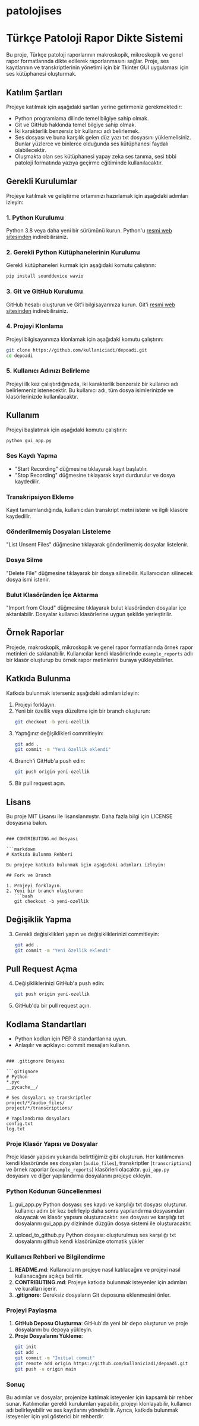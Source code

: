 # patolojises
# Türkçe Patoloji Rapor Dikte Sistemi

Bu proje, Türkçe patoloji raporlarının makroskopik, mikroskopik ve genel rapor formatlarında dikte edilerek raporlanmasını sağlar. Proje, ses kayıtlarının ve transkriptlerinin yönetimi için bir Tkinter GUI uygulaması için ses kütüphanesi oluşturmak.

## Katılım Şartları

Projeye katılmak için aşağıdaki şartları yerine getirmeniz gerekmektedir:
- Python programlama dilinde temel bilgiye sahip olmak.
- Git ve GitHub hakkında temel bilgiye sahip olmak.
- İki karakterlik benzersiz bir kullanıcı adı belirlemek.
- Ses dosyası ve buna karşılık gelen düz yazı txt dosyasını yüklemelisiniz. Bunlar yüzlerce ve binlerce olduğunda ses kütüphanesi faydalı olabilecektir.
- Oluşmakta olan ses kütüphanesi yapay zeka ses tanıma, sesi tıbbi patoloji formatında yazıya geçirme eğitiminde kullanılacaktır.

## Gerekli Kurulumlar

Projeye katılmak ve geliştirme ortamınızı hazırlamak için aşağıdaki adımları izleyin:

### 1. Python Kurulumu
Python 3.8 veya daha yeni bir sürümünü kurun. Python'u [resmi web sitesinden](https://www.python.org/downloads/) indirebilirsiniz.

### 2. Gerekli Python Kütüphanelerinin Kurulumu
Gerekli kütüphaneleri kurmak için aşağıdaki komutu çalıştırın:
```bash
pip install sounddevice wavio
```

### 3. Git ve GitHub Kurulumu
GitHub hesabı oluşturun ve Git'i bilgisayarınıza kurun. Git'i [resmi web sitesinden](https://git-scm.com/) indirebilirsiniz.

### 4. Projeyi Klonlama
Projeyi bilgisayarınıza klonlamak için aşağıdaki komutu çalıştırın:
```bash
git clone https://github.com/kullaniciadi/depoadi.git
cd depoadi
```

### 5. Kullanıcı Adınızı Belirleme
Projeyi ilk kez çalıştırdığınızda, iki karakterlik benzersiz bir kullanıcı adı belirlemeniz istenecektir. Bu kullanıcı adı, tüm dosya isimlerinizde ve klasörlerinizde kullanılacaktır.

## Kullanım

Projeyi başlatmak için aşağıdaki komutu çalıştırın:
```bash
python gui_app.py
```

### Ses Kaydı Yapma
- "Start Recording" düğmesine tıklayarak kayıt başlatılır.
- "Stop Recording" düğmesine tıklayarak kayıt durdurulur ve dosya kaydedilir.

### Transkripsiyon Ekleme
Kayıt tamamlandığında, kullanıcıdan transkript metni istenir ve ilgili klasöre kaydedilir.

### Gönderilmemiş Dosyaları Listeleme
"List Unsent Files" düğmesine tıklayarak gönderilmemiş dosyalar listelenir.

### Dosya Silme
"Delete File" düğmesine tıklayarak bir dosya silinebilir. Kullanıcıdan silinecek dosya ismi istenir.

### Bulut Klasöründen İçe Aktarma
"Import from Cloud" düğmesine tıklayarak bulut klasöründen dosyalar içe aktarılabilir. Dosyalar kullanıcı klasörlerine uygun şekilde yerleştirilir.

## Örnek Raporlar

Projede, makroskopik, mikroskopik ve genel rapor formatlarında örnek rapor metinleri de saklanabilir. Kullanıcılar kendi klasörlerinde `example_reports` adlı bir klasör oluşturup bu örnek rapor metinlerini buraya yükleyebilirler.

## Katkıda Bulunma

Katkıda bulunmak isterseniz aşağıdaki adımları izleyin:
1. Projeyi forklayın.
2. Yeni bir özellik veya düzeltme için bir branch oluşturun:
   ```bash
   git checkout -b yeni-ozellik
   ```
3. Yaptığınız değişiklikleri commitleyin:
   ```bash
   git add .
   git commit -m "Yeni özellik eklendi"
   ```
4. Branch'i GitHub'a push edin:
   ```bash
   git push origin yeni-ozellik
   ```
5. Bir pull request açın.

## Lisans

Bu proje MIT Lisansı ile lisanslanmıştır. Daha fazla bilgi için LICENSE dosyasına bakın.
```

### CONTRIBUTING.md Dosyası

```markdown
# Katkıda Bulunma Rehberi

Bu projeye katkıda bulunmak için aşağıdaki adımları izleyin:

## Fork ve Branch

1. Projeyi forklayın.
2. Yeni bir branch oluşturun:
   ```bash
   git checkout -b yeni-ozellik
   ```

## Değişiklik Yapma

3. Gerekli değişiklikleri yapın ve değişikliklerinizi commitleyin:
   ```bash
   git add .
   git commit -m "Yeni özellik eklendi"
   ```

## Pull Request Açma

4. Değişikliklerinizi GitHub'a push edin:
   ```bash
   git push origin yeni-ozellik
   ```

5. GitHub'da bir pull request açın.

## Kodlama Standartları

- Python kodları için PEP 8 standartlarına uyun.
- Anlaşılır ve açıklayıcı commit mesajları kullanın.
```

### .gitignore Dosyası

```gitignore
# Python
*.pyc
__pycache__/

# Ses dosyaları ve transkriptler
project/*/audio_files/
project/*/transcriptions/

# Yapılandırma dosyaları
config.txt
log.txt
```

### Proje Klasör Yapısı ve Dosyalar

Proje klasör yapısını yukarıda belirttiğimiz gibi oluşturun. Her katılımcının kendi klasöründe ses dosyaları (`audio_files`), transkriptler (`transcriptions`) ve örnek raporlar (`example_reports`) klasörleri olacaktır. `gui_app.py` dosyasını ve diğer yapılandırma dosyalarını projeye ekleyin.

### Python Kodunun Güncellenmesi

1. gui_app.py  Python dosyası: ses kaydı ve karşılığı txt dosyası oluşturur.  
kullanıcı adını bir kez belirleyip daha sonra yapılandırma dosyasından okuyacak ve klasör yapısını oluşturacaktır. ses dosyası ve karşılığı txt dosyalarını gui_app.py dizininde düzgün dosya sistemi ile oluşturacaktır.

2. upload_to_github.py Python dosyası: oluşturulmuş ses karşılığı txt dosyalarını github kendi klasörünüze otomatik yükler

### Kullanıcı Rehberi ve Bilgilendirme

1. **README.md**: Kullanıcıların projeye nasıl katılacağını ve projeyi nasıl kullanacağını açıkça belirtir.
2. **CONTRIBUTING.md**: Projeye katkıda bulunmak isteyenler için adımları ve kuralları içerir.
3. **.gitignore**: Gereksiz dosyaların Git deposuna eklenmesini önler.

### Projeyi Paylaşma

1. **GitHub Deposu Oluşturma**: GitHub'da yeni bir depo oluşturun ve proje dosyalarını bu depoya yükleyin.
2. **Proje Dosyalarını Yükleme**:
   ```bash
   git init
   git add .
   git commit -m "Initial commit"
   git remote add origin https://github.com/kullaniciadi/depoadi.git
   git push -u origin main
   ```

### Sonuç

Bu adımlar ve dosyalar, projenize katılmak isteyenler için kapsamlı bir rehber sunar. Katılımcılar gerekli kurulumları yapabilir, projeyi klonlayabilir, kullanıcı adı belirleyebilir ve ses kayıtlarını yönetebilir. Ayrıca, katkıda bulunmak isteyenler için yol gösterici bir rehberdir.
